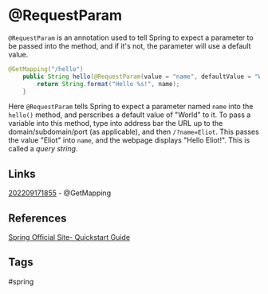 # @RequestParam

`@RequestParam` is an annotation used to tell Spring to expect a parameter to be passed into the method, and if it's not, the parameter will use a default value.

```java
@GetMapping("/hello")
    public String hello(@RequestParam(value = "name", defaultValue = "World") String name) {
        return String.format("Hello %s!", name);
    }
```
Here `@RequestParam` tells Spring to expect a parameter named `name` into the `hello()` method, and perscribes a default value of "World" to it. To pass a variable into this method, type into address bar the URL up to the domain/subdomain/port (as applicable), and then `/?name=Eliot`. This passes the value "Eliot" into `name`, and the webpage displays "Hello Eliot!". This is called a *query string*.
 

## Links
[202209171855](../202209171855) - @GetMapping


## References
[Spring Official Site- Quickstart Guide](https://spring.io/quickstart)

## Tags
#spring
